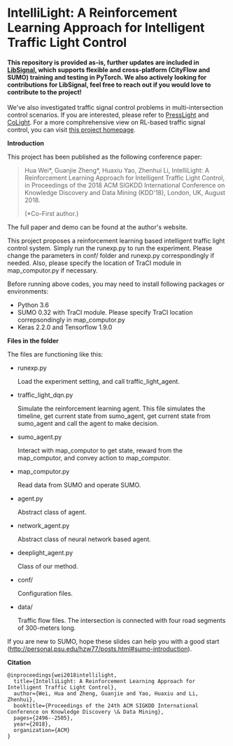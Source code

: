 # IntelliLight: A Reinforcement Learning Approach for Intelligent Traffic Light Control

#### This repository is provided as-is, further updates are included in [LibSignal](https://darl-libsignal.github.io/), which supports flexible and cross-platform (CityFlow and SUMO) training and testing in PyTorch. We also actively looking for contributions for LibSignal, feel free to reach out if you would love to contribute to the project!

We've also investigated traffic signal control problems in multi-intersection control scenarios. If you are interested, please refer to 
[PressLight](http://personal.psu.edu/hzw77/publications/presslight-kdd19.pdf) and [CoLight](http://personal.psu.edu/hzw77/publications/colight-cikm19.pdf). For a more comphrehensive view on RL-based traffic signal control, you can visit [this project homepage](http://traffic-signal-control.github.io).


**Introduction**

This project has been published as the following conference paper:

> Hua Wei\*, Guanjie Zheng\*, Huaxiu Yao, Zhenhui Li, IntelliLight: A Reinforcement Learning Approach for Intelligent Traffic Light Control, in Proceedings of the 2018 ACM SIGKDD International Conference on Knowledge Discovery and Data Mining (KDD'18), London, UK, August 2018. 
>
> (\*Co-First author.)



The full paper and demo can be found at the author's website.


This project proposes a reinforcement learning based intelligent traffic light control system. Simply run the runexp.py to run the experiment. Please change the parameters in conf/ folder and runexp.py correspondingly if needed. Also, please specify the location of TraCI module in map_computor.py if necessary.




Before running above codes, you may need to install following packages or environments:

- Python 3.6
- SUMO 0.32 with TraCI module. Please specify TraCI location correpsondingly in map_computor.py
- Keras 2.2.0 and Tensorflow 1.9.0





**Files in the folder**

The files are functioning like this:

- runexp.py

  Load the experiment setting, and call traffic_light_agent.

- traffic_light_dqn.py

  Simulate the reinforcement learning agent. This file simulates the timeline, get current state from sumo_agent, get current state from sumo_agent and call the agent to make decision.

- sumo_agent.py

  Interact with map_computor to get state, reward from the map_computor, and convey action to map_computor.

- map_computor.py

  Read data from SUMO and operate SUMO.

- agent.py

  Abstract class of agent.

- network_agent.py

  Abstract class of neural network based agent.

- deeplight_agent.py

  Class of our method.

- conf/

  Configuration files.

- data/

  Traffic flow files. The intersection is connected with four road segments of 300-meters long.		


  


If you are new to SUMO, hope these slides can help you with a good start (http://personal.psu.edu/hzw77/posts.html#sumo-introduction).




**Citation**

```
@inproceedings{wei2018intellilight,
  title={IntelliLight: A Reinforcement Learning Approach for Intelligent Traffic Light Control},
  author={Wei, Hua and Zheng, Guanjie and Yao, Huaxiu and Li, Zhenhui},
  booktitle={Proceedings of the 24th ACM SIGKDD International Conference on Knowledge Discovery \& Data Mining},
  pages={2496--2505},
  year={2018},
  organization={ACM}
}
```
